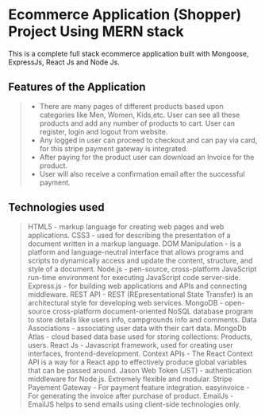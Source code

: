 # Ecommerce Application (Shopper) Project Using MERN stack

This is a complete full stack ecommerce application built with Mongoose, ExpressJs, React Js and Node Js.

## Features of the Application
> * There are many pages of different products based upon categories like Men, Women, Kids,etc. User can see all these products and add any number of products to cart. User can register, login and logout from website.
> * Any logged in user can proceed to checkout and can pay via card, for this stripe payment gateway is integrated.
> * After paying for the product user can download an Invoice for the product.
> * User will also receive a confirmation email after the successful payment.

## Technologies used
> HTML5 - markup language for creating web pages and web applications.
> CSS3 - used for describing the presentation of a document written in a markup language.
> DOM Manipulation - is a platform and language-neutral interface that allows programs and scripts to dynamically access and update the content, structure, and style of a document.
> Node.js - pen-source, cross-platform JavaScript run-time environment for executing JavaScript code server-side.
> Express.js - for building web applications and APIs and connecting middleware.
> REST API - REST (REpresentational State Transfer) is an architectural style for developing web services.
> MongoDB - open-source cross-platform document-oriented NoSQL database program to store details like users info, campgrounds info and comments.
> Data Associations - associating user data with their cart data.
> MongoDb Atlas - cloud based data base used for storing collections: Products, users.
> React Js - Javascript framework, used for creating user interfaces, frontend-development.
> Context APIs - The React Context API is a way for a React app to effectively produce global variables that can be passed around.
> Jason Web Token (JST) - authentication middleware for Node.js. Extremely flexible and modular.
> Stripe Payement Gateway  - For payment feature integration.
> easyinvoice - For generating the invoice after purchase of product.
> EmailJs - EmailJS helps to send emails using client-side technologies only.
